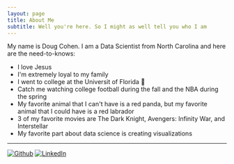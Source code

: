 ```yaml
---
layout: page
title: About Me
subtitle: Well you're here. So I might as well tell you who I am
---
```


My name is Doug Cohen. I am a Data Scientist from North Carolina and here are the need-to-knows:

- I love Jesus
- I'm extremely loyal to my family
- I went to college at the Universit of Florida 🐊
- Catch me watching college football during the fall and the NBA during the spring
- My favorite animal that I can't have is a red panda, but my favorite animal that I could have is a red labrador
- 3 of my favorite movies are The Dark Knight, Avengers: Infinity War, and Interstellar
- My favorite part about data science is creating visualizations

---

  [![Github](http://img.shields.io/badge/Github-black?style=plastic&logo=github&labelColor=black)](https://github.com/dougscohen) [![LinkedIn](http://img.shields.io/badge/LinkedIn-blue?style=plastic&logo=linkedin&labelColor=blue)](https://www.linkedin.com/in/dougcohen3/)
